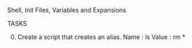 Shell, Init Files, Variables and Expansions

TASKS

0. <o>
   Create a script that creates an alias.
   Name : ls
   Value : rm *
